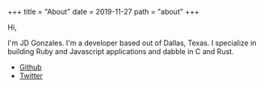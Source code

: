+++
title = "About"
date = 2019-11-27
path = "about"
+++

Hi,

I'm JD Gonzales. I'm a developer based out of Dallas, Texas. I specialize in building Ruby and Javascript applications and dabble in C and Rust. 

- [Github](https://github.com/juliusdelta)
- [Twitter](https://twitter.com/juliusdelta)
